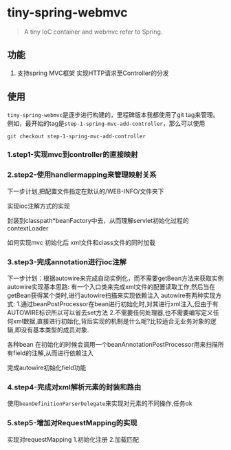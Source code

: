 tiny-spring-webmvc
=======

>A tiny IoC container and webmvc refer to Spring.

## 功能

1. 支持spring MVC框架 实现HTTP请求至Controller的分发

## 使用

`tiny-spring-webmvc`是逐步进行构建的，里程碑版本我都使用了git tag来管理。例如，最开始的tag是`step-1-spring-mvc-add-controller`，那么可以使用

	git checkout step-1-spring-mvc-add-controller

### 1.step1-实现mvc到controller的直接映射

### 2.step2-使用handlermapping来管理映射关系

下一步计划,把配置文件指定在默认的/WEB-INFO/文件夹下

实现ioc注解方式的实现

封装到classpath*beanFactory中去，从而理解servlet初始化过程的contextLoader

如何实现mvc 初始化后 xml文件和class文件的同时加载

### 3.step3-完成annotation进行ioc注解

下一步计划：根据autowire来完成自动实例化，而不需要getBean方法来获取实例
autowire实现基本思路:
有一个入口类来完成xml文件的配置读取工作,然后当在getBean获得某个类时,进行autowire扫描来实现依赖注入
autowire有两种实现方式:
1.通过beanPostProcessor在bean进行初始化时,对其进行xml注入,但由于有AUTOWIRE标识所以可以省去set方法
2.不需要任何处理器,也不需要编写定义任何xml数据,直接进行初始化,背后实现的机制是什么呢?比较适合无业务对象的逻辑,即没有基本类型的成员对象.

各种bean 在初始化的时候会调用一个beanAnnotationPostProcessor用来扫描所有field的注解,从而进行依赖注入

完成autowire初始化field功能

### 4.step4-完成对xml解析元素的封装和路由
使用`beanDefinitionParserDelegate`来实现对元素的不同操作,任务ok

### 5.step5-增加对RequestMapping的实现
实现对requestMapping 1.初始化注册 2.加载匹配 